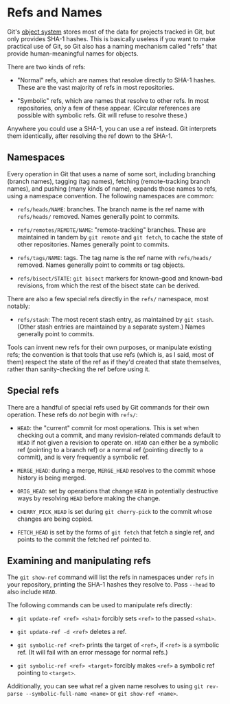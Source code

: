 # Refs and Names

Git's [object system](objects) stores most of the data for projects tracked in
Git, but only provides SHA-1 hashes. This is basically useless if you want to
make practical use of Git, so Git also has a naming mechanism called "refs"
that provide human-meaningful names for objects.

There are two kinds of refs:

* "Normal" refs, which are names that resolve directly to SHA-1 hashes. These
  are the vast majority of refs in most repositories.

* "Symbolic" refs, which are names that resolve to other refs. In most
  repositories, only a few of these appear. (Circular references are possible
  with symbolic refs. Git will refuse to resolve these.)

Anywhere you could use a SHA-1, you can use a ref instead. Git interprets them
identically, after resolving the ref down to the SHA-1.

## Namespaces

Every operation in Git that uses a name of some sort, including branching
(branch names), tagging (tag names), fetching (remote-tracking branch names),
and pushing (many kinds of name), expands those names to refs, using a
namespace convention. The following namespaces are common:

* `refs/heads/NAME`: branches. The branch name is the ref name with
  `refs/heads/` removed. Names generally point to commits.

* `refs/remotes/REMOTE/NAME`: "remote-tracking" branches. These are maintained
  in tandem by `git remote` and `git fetch`, to cache the state of other
  repositories. Names generally point to commits.

* `refs/tags/NAME`: tags. The tag name is the ref name with `refs/heads/`
  removed. Names generally point to commits or tag objects.

* `refs/bisect/STATE`: `git bisect` markers for known-good and known-bad
  revisions, from which the rest of the bisect state can be derived.

There are also a few special refs directly in the `refs/` namespace, most
notably:

* `refs/stash`: The most recent stash entry, as maintained by `git stash`.
  (Other stash entries are maintained by a separate system.) Names generally
  point to commits.

Tools can invent new refs for their own purposes, or manipulate existing refs;
the convention is that tools that use refs (which is, as I said, most of them)
respect the state of the ref as if they'd created that state themselves,
rather than sanity-checking the ref before using it.

## Special refs

There are a handful of special refs used by Git commands for their own
operation. These refs do _not_ begin with `refs/`:

* `HEAD`: the "current" commit for most operations. This is set when checking
  out a commit, and many revision-related commands default to `HEAD` if not
  given a revision to operate on. `HEAD` can either be a symbolic ref
  (pointing to a branch ref) or a normal ref (pointing directly to a commit),
  and is very frequently a symbolic ref.

* `MERGE_HEAD`: during a merge, `MERGE_HEAD` resolves to the commit whose
  history is being merged.

* `ORIG_HEAD`: set by operations that change `HEAD` in potentially destructive
  ways by resolving `HEAD` before making the change.

* `CHERRY_PICK_HEAD` is set during `git cherry-pick` to the commit whose
  changes are being copied.

* `FETCH_HEAD` is set by the forms of `git fetch` that fetch a single ref, and
  points to the commit the fetched ref pointed to.

## Examining and manipulating refs

The `git show-ref` command will list the refs in namespaces under `refs` in
your repository, printing the SHA-1 hashes they resolve to. Pass `--head` to
also include `HEAD`.

The following commands can be used to manipulate refs directly:

* `git update-ref <ref> <sha1>` forcibly sets `<ref>` to the passed `<sha1>`.

* `git update-ref -d <ref>` deletes a ref.

* `git symbolic-ref <ref>` prints the target of `<ref>`, if `<ref>` is a
  symbolic ref. (It will fail with an error message for normal refs.)

* `git symbolic-ref <ref> <target>` forcibly makes `<ref>` a symbolic ref
  pointing to `<target>`.

Additionally, you can see what ref a given name resolves to using `git
rev-parse --symbolic-full-name <name>` or `git show-ref <name>`.